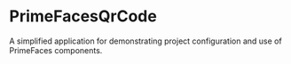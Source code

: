 # PrimeFacesQrCode
A simplified application for demonstrating project configuration and use of PrimeFaces components.
